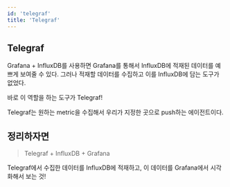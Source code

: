 ```yaml
---
id: 'telegraf'
title: 'Telegraf'
---
```


## Telegraf
Grafana + InfluxDB를 사용하면 Grafana를 통해서 InfluxDB에 적재된 데이터를 예쁘게 보여줄 수 있다. 그러나 적재할 데이터를 수집하고 이를 InfluxDB에 담는 도구가 없었다.

바로 이 역할을 하는 도구가 Telegraf!

Telegraf는 원하는 metric을 수집해서 우리가 지정한 곳으로 push하는 에이전트이다. 

## 정리하자면
> Telegraf + InfluxDB + Grafana

Telegraf에서 수집한 데이터를 InfluxDB에 적재하고, 이 데이터를 Grafana에서 시각화해서 보는 것!
